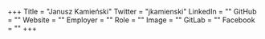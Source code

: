 +++
Title = "Janusz Kamieński"
Twitter = "jkamienski"
LinkedIn = ""
GitHub = ""
Website = ""
Employer = ""
Role = ""
Image = ""
GitLab = ""
Facebook = ""
+++
